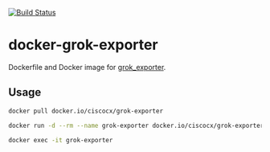 [![Build Status](https://cloud.drone.io/api/badges/cisco-cx/docker-grok-exporter/status.svg)](https://cloud.drone.io/cisco-cx/docker-grok-exporter)

# docker-grok-exporter

Dockerfile and Docker image for [grok_exporter](https://github.com/fstab/grok_exporter).

## Usage



```bash
docker pull docker.io/ciscocx/grok-exporter  

docker run -d --rm --name grok-exporter docker.io/ciscocx/grok-exporter

docker exec -it grok-exporter
```



